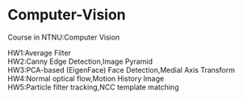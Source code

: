 # Computer-Vision
Course in NTNU:Computer Vision

HW1:Average Filter
<br>
HW2:Canny Edge Detection,Image Pyramid
<br>
HW3:PCA-based (EigenFace) Face Detection,Medial Axis Transform
<br>
HW4:Normal optical flow,Motion History Image
<br>
HW5:Particle filter tracking,NCC template matching
